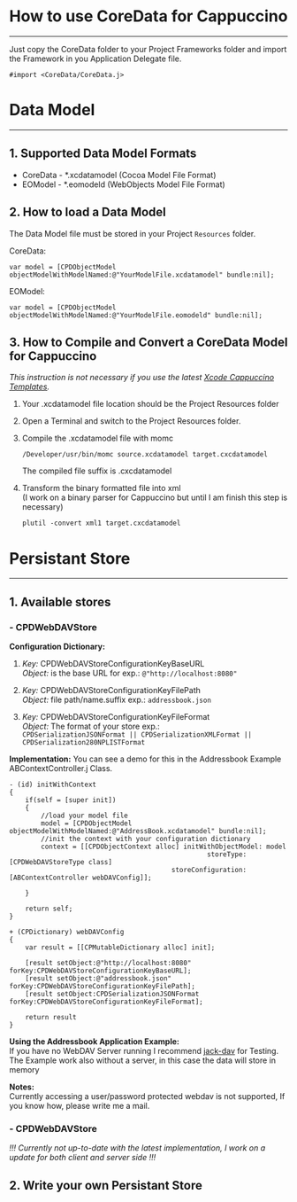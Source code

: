 [xcode-template]: http://github.com/rbartolome/xcode-cappuccino

# How to use CoreData for Cappuccino #
****************************************
Just copy the CoreData folder to your Project Frameworks folder and import the Framework in you Application Delegate file.

	#import <CoreData/CoreData.j>  

# Data Model #
***************************

## 1. Supported Data Model Formats ##
- CoreData - *.xcdatamodel (Cocoa Model File Format)
- EOModel - *.eomodeld (WebObjects Model File Format)

## 2. How to load a Data Model ##
The Data Model file must be stored in your Project `Resources` folder.

CoreData:

	var model = [CPDObjectModel objectModelWithModelNamed:@"YourModelFile.xcdatamodel" bundle:nil];

EOModel:

	var model = [CPDObjectModel objectModelWithModelNamed:@"YourModelFile.eomodeld" bundle:nil];
  
## 3. How to Compile and Convert a CoreData Model for Cappuccino ##
*This instruction is not necessary if you use the latest [Xcode Cappuccino Templates][xcode-template].*  
  

1. Your .xcdatamodel file location should be the Project Resources folder

2. Open a Terminal and switch to the Project Resources folder.

3. Compile the .xcdatamodel file with momc    

	`/Developer/usr/bin/momc source.xcdatamodel target.cxcdatamodel`  
  
	The compiled file suffix is .cxcdatamodel

4. Transform the binary formatted file into xml   
	(I work on a binary parser for Cappuccino but until I am finish this step is necessary)  
	  
	`plutil -convert xml1 target.cxcdatamodel`
	
	
# Persistant Store #
***************************

## 1. Available stores ##
### - CPDWebDAVStore  ###
**Configuration Dictionary:**

1. 	*Key:* CPDWebDAVStoreConfigurationKeyBaseURL  
	*Object:* is the base URL for exp.: `@"http://localhost:8080"`  
	
2. 	*Key:* CPDWebDAVStoreConfigurationKeyFilePath  
	*Object:*  file path/name.suffix exp.: `addressbook.json`
	
3. 	*Key:* CPDWebDAVStoreConfigurationKeyFileFormat  
	*Object:* The format of your store exp.:  
	`CPDSerializationJSONFormat || CPDSerializationXMLFormat || CPDSerialization280NPLISTFormat`

**Implementation:**
You can see a demo for this in the Addressbook Example ABContextController.j Class.

	- (id) initWithContext
	{
		if(self = [super init])
		{
			//load your model file
			model = [CPDObjectModel objectModelWithModelNamed:@"AddressBook.xcdatamodel" bundle:nil];
			//init the context with your configuration dictionary
			context = [[CPDObjectContext alloc] initWithObjectModel: model 
													  storeType: [CPDWebDAVStoreType class] 
											 storeConfiguration: [ABContextController webDAVConfig]];
																				 	
		}
	
		return self;
	}

	+ (CPDictionary) webDAVConfig
	{
		var result = [[CPMutableDictionary alloc] init];

		[result setObject:@"http://localhost:8080" forKey:CPDWebDAVStoreConfigurationKeyBaseURL];
		[result setObject:@"addressbook.json" forKey:CPDWebDAVStoreConfigurationKeyFilePath];
		[result setObject:CPDSerializationJSONFormat forKey:CPDWebDAVStoreConfigurationKeyFileFormat];

		return result
	}

**Using the Addressbook Application Example:**  
If you have no WebDAV Server running I recommend [jack-dav](http://github.com/tlrobinson/jack-dav) for Testing.
The Example work also without a server, in this case the data will store in memory

**Notes:**  
Currently accessing a user/password protected webdav is not supported, If you know how, please write me a mail.

### - CPDWebDAVStore  ###
*!!! Currently not up-to-date with the latest implementation, I work on a update for both client and server side !!!*

## 2. Write your own Persistant Store ##
